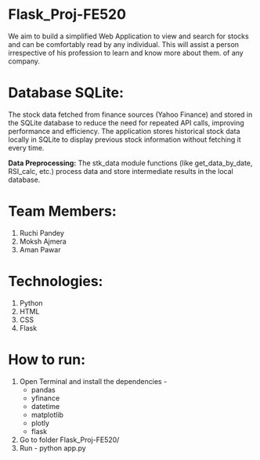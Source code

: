 # Flask_Proj-FE520
We aim to build a simplified Web Application to view and search for stocks and can be comfortably read by any individual. This will assist a person irrespective of his profession to learn and know more about them. 
of any company.

# Database SQLite:
The stock data fetched from finance sources (Yahoo Finance) and stored in the SQLite database to reduce the need for repeated API calls, improving performance and efficiency. The application stores historical stock data locally in SQLite to display previous stock information without fetching it every time.

**Data Preprocessing:** The stk_data module functions (like get_data_by_date, RSI_calc, etc.) process data and store intermediate results in the local database.

# Team Members:
1. Ruchi Pandey
2. Moksh Ajmera
3. Aman Pawar

# Technologies:
1. Python
2. HTML
3. CSS
4. Flask

# How to run:

1. Open Terminal and install the dependencies - 
   - pandas
   - yfinance
   - datetime
   - matplotlib
   - plotly
   - flask
2. Go to folder Flask_Proj-FE520/
3. Run - python app.py
